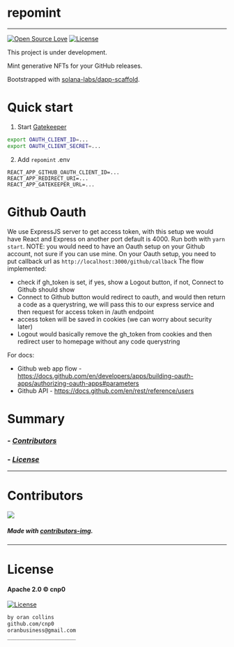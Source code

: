 # repomint
----
[![Open Source Love](https://badges.frapsoft.com/os/v1/open-source.png?v=103)](https://github.com/ellerbrock/open-source-badges/)
[![License](https://img.shields.io/badge/License-Apache%202.0-blue.svg)](https://opensource.org/licenses/Apache-2.0)
<!-- <img src="assets/NNNNNNNNNNNNN" width="400"> -->
<!-- <h2 align="center">____________________</h2> -->

This project is under development.

Mint generative NFTs for your GitHub releases.

Bootstrapped with [solana-labs/dapp-scaffold](https://github.com/solana-labs/dapp-scaffold).

# Quick start

1. Start [Gatekeeper](https://github.com/cnp0/gatekeeper)
```bash
export OAUTH_CLIENT_ID=...
export OAUTH_CLIENT_SECRET=...
```

2. Add `repomint` .env

```env
REACT_APP_GITHUB_OAUTH_CLIENT_ID=...
REACT_APP_REDIRECT_URI=...
REACT_APP_GATEKEEPER_URL=...
```

# Github Oauth

We use ExpressJS server to get access token, with this setup we would have React and Express on another port default is 4000.
Run both with `yarn start`.
NOTE: you would need to have an Oauth setup on your Github account, not sure if you can use mine.
On your Oauth setup, you need to put callback url as `http://localhost:3000/github/callback`
The flow implemented:
- check if gh_token is set, if yes, show a Logout button, if not, Connect to Github should show
- Connect to Github button would redirect to oauth, and would then return a code as a querystring, we will pass this to our express service and then request for access token in /auth endpoint
- access token will be saved in cookies (we can worry about security later)
- Logout would basically remove the gh_token from cookies and then redirect user to homepage without any code querystring

For docs:
- Github web app flow - https://docs.github.com/en/developers/apps/building-oauth-apps/authorizing-oauth-apps#parameters
- Github API - https://docs.github.com/en/rest/reference/users

# Summary

### -  *[Contributors](#Contributors)*
### -  *[License](#License)*

-----------------
# Contributors

[![](https://contrib.rocks/image?repo=cnp0/repomint)](https://github.com/cnp0/repomint/graphs/contributors)

##### Made with [contributors-img](https://contrib.rocks).

-----------------
# License
#### Apache 2.0 © cnp0
[![License](https://img.shields.io/badge/License-Apache%202.0-blue.svg)](https://opensource.org/licenses/Apache-2.0)
```bash
by oran collins
github.com/cnp0
oranbusiness@gmail.com
______________________
```
